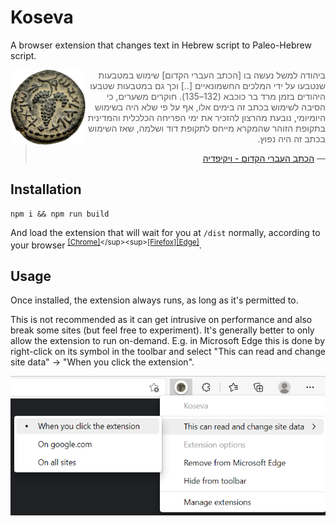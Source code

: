 # Koseva

A browser extension that changes text in Hebrew script to Paleo-Hebrew script.

<img src="doc/zuz.png" width=120 height=120 align=left />
<blockquote dir="rtl">
ביהודה למשל נעשה בו [הכתב העברי הקדום] שימוש במטבעות שנטבעו על ידי המלכים החשמונאיים [..] וכך גם במטבעות שטבעו היהודים בזמן מרד בר כוכבא (132–135). חוקרים משערים, כי הסיבה לשימוש בכתב זה בימים אלו, אף על פי שלא היה בשימוש היומיומי, נובעת מהרצון להזכיר את ימי הפריחה הכלכלית והמדינית בתקופת הזוהר שהמקרא מייחס לתקופת דוד ושלמה, שאז השימוש בכתב זה היה נפוץ.

― [הכתב העברי הקדום - ויקיפדיה](https://he.wikipedia.org/wiki/%D7%94%D7%9B%D7%AA%D7%91_%D7%94%D7%A2%D7%91%D7%A8%D7%99_%D7%94%D7%A7%D7%93%D7%95%D7%9D#:~:text=%D7%91%D7%99%D7%94%D7%95%D7%93%D7%94%20%D7%9C%D7%9E%D7%A9%D7%9C%20%D7%A0%D7%A2%D7%A9%D7%94,%D7%96%D7%94%20%D7%94%D7%99%D7%94%20%D7%A0%D7%A4%D7%95%D7%A5.)
</blockquote>


## Installation

```shell
npm i && npm run build
```

And load the extension that will wait for you at `/dist` normally, according to your browser <sup>[\[Chrome\]](https://developer.chrome.com/docs/extensions/mv3/getstarted/#:~:text=Open%20the%20Extension,the%20extension%20directory.)</sup><sup>[\[Firefox\]](https://developer.mozilla.org/en-US/docs/Mozilla/Add-ons/WebExtensions/Your_first_WebExtension#installing)</sup><sup>[\[Edge\]](https://docs.microsoft.com/en-us/microsoft-edge/extensions-chromium/getting-started/extension-sideloading)</sup>.

## Usage

Once installed, the extension always runs, as long as it's permitted to.

This is not recommended as it can get intrusive on performance and also break some sites (but feel free to experiment). It's generally better to only allow the extension to run on-demand.
E.g. in Microsoft Edge this is done by right-click on its symbol in the toolbar and select "This can read and change site data" → "When you click the extension".

![Edge extension activation options](doc/koseva-edge.png)
